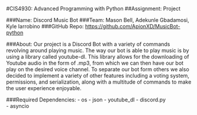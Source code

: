 #CIS4930: Advanced Programming with Python
##Assignment: Project

###Name: Discord Music Bot
###Team: Mason Bell, Adekunle Gbadamosi, Kyle Iarrobino
###GitHub Repo: https://github.com/ApionXD/MusicBot-python

###About: Our project is a Discord Bot with a variety of commands revolving around playing music. 
The way our bot is able to play music is by using a library called youtube-dl. This library allows for
the downloading of Youtube audio in the form of .mp3, from which we can then have our bot play on the desired 
voice channel. To separate our bot form others we also decided to implement a variety of other features including
a voting system, permissions, and serialization, along with a multitude of commands to make the user experience enjoyable. 

###Required Dependencies:
    - os
    - json
    - youtube_dl
    - discord.py    
    - asyncio
